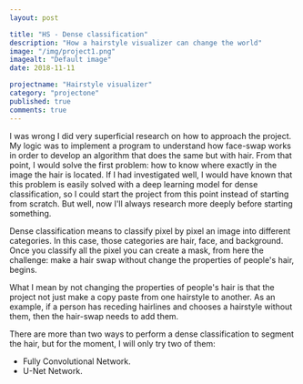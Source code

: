 ```yaml
---
layout: post

title: "HS - Dense classification"
description: "How a hairstyle visualizer can change the world"
image: "/img/project1.png"
imagealt: "Default image"
date: 2018-11-11

projectname: "Hairstyle visualizer"
category: "projectone"
published: true
comments: true
---
```


I was wrong I did very superficial research on how to approach the project.  My logic was to implement a program to understand how face-swap works in order to develop an algorithm that does the same but with hair. From that point, I would solve the first problem: how to know where exactly in the image the hair is located. If I had investigated well, I would have known that this problem is easily solved with a deep learning model for dense classification, so I could start the project from this point instead of starting from scratch. But well, now I'll always research more deeply before starting something.

Dense classification means to classify pixel by pixel an image into different categories. In this case, those categories are hair, face, and background. Once you classify all the pixel you can create a mask, from here the challenge: make a hair swap without change the properties of people's hair, begins. 

What I mean by not changing the properties of people's hair is that the project not just make a copy paste from one hairstyle to another. As an example, if a person has receding hairlines and chooses a hairstyle without them, then the hair-swap needs to add them.

There are more than two ways to perform a dense classification to segment the hair, but for the moment, I will only try two of them:
- Fully Convolutional Network.
- U-Net Network. 